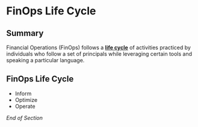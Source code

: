 # FinOps Life Cycle

## Summary
Financial Operations (FinOps) follows a [**life cycle**](https://www.mindmeister.com/2757653146/02-finops-lifecycle-ioo) of activities practiced by individuals who follow a set of principals while leveraging certain tools and speaking a particular language.

## FinOps Life Cycle 
* Inform
* Optimize
* Operate

*End of Section*
